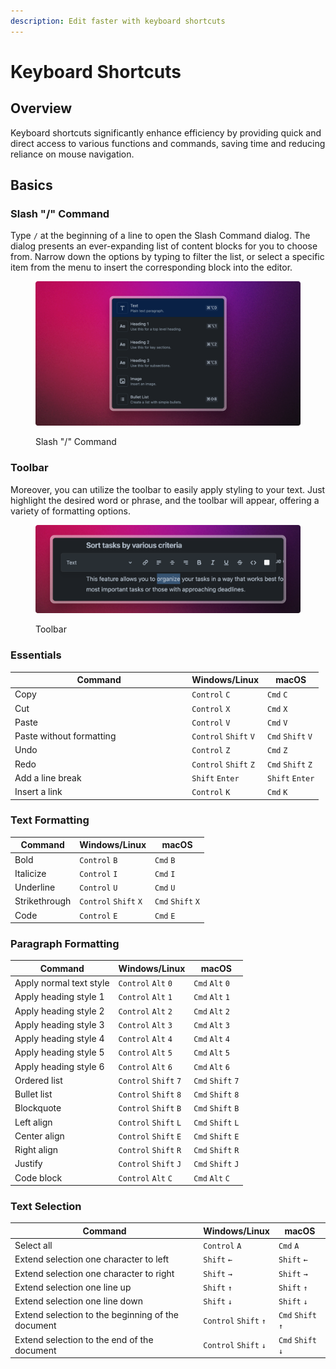 ```yaml
---
description: Edit faster with keyboard shortcuts
---
```


# Keyboard Shortcuts

## Overview

Keyboard shortcuts significantly enhance efficiency by providing quick and direct access to various functions and commands, saving time and reducing reliance on mouse navigation.

## Basics

### Slash "/" Command

Type `/` at the beginning of a line to open the Slash Command dialog. The dialog presents an ever-expanding list of content blocks for you to choose from. Narrow down the options by typing to filter the list, or select a specific item from the menu to insert the corresponding block into the editor.

<figure><img src="../../../.gitbook/assets/Slash Dialog.png" alt=""><figcaption><p>Slash "/" Command</p></figcaption></figure>

### Toolbar

Moreover, you can utilize the toolbar to easily apply styling to your text. Just highlight the desired word or phrase, and the toolbar will appear, offering a variety of formatting options.

<figure><img src="../../../.gitbook/assets/Toolbar.png" alt=""><figcaption><p>Toolbar</p></figcaption></figure>

### Essentials

<table><thead><tr><th width="269.3333333333333">Command</th><th>Windows/Linux</th><th>macOS</th></tr></thead><tbody><tr><td>Copy</td><td><code>Control</code> <code>C</code></td><td><code>Cmd</code> <code>C</code></td></tr><tr><td>Cut</td><td><code>Control</code> <code>X</code></td><td><code>Cmd</code> <code>X</code></td></tr><tr><td>Paste</td><td><code>Control</code> <code>V</code></td><td><code>Cmd</code> <code>V</code></td></tr><tr><td>Paste without formatting</td><td><code>Control</code> <code>Shift</code> <code>V</code></td><td><code>Cmd</code> <code>Shift</code> <code>V</code></td></tr><tr><td>Undo</td><td><code>Control</code> <code>Z</code></td><td><code>Cmd</code> <code>Z</code></td></tr><tr><td>Redo</td><td><code>Control</code> <code>Shift</code> <code>Z</code></td><td><code>Cmd</code> <code>Shift</code> <code>Z</code></td></tr><tr><td>Add a line break</td><td><code>Shift</code> <code>Enter</code></td><td><code>Shift</code> <code>Enter</code></td></tr><tr><td>Insert a link</td><td><code>Control</code> <code>K</code></td><td><code>Cmd</code> <code>K</code></td></tr></tbody></table>

### Text Formatting

| Command       | Windows/Linux         | macOS             |
| ------------- | --------------------- | ----------------- |
| Bold          | `Control` `B`         | `Cmd` `B`         |
| Italicize     | `Control` `I`         | `Cmd` `I`         |
| Underline     | `Control` `U`         | `Cmd` `U`         |
| Strikethrough | `Control` `Shift` `X` | `Cmd` `Shift` `X` |
| Code          | `Control` `E`         | `Cmd` `E`         |

### Paragraph Formatting

| Command                 | Windows/Linux         | macOS             |
| ----------------------- | --------------------- | ----------------- |
| Apply normal text style | `Control` `Alt` `0`   | `Cmd` `Alt` `0`   |
| Apply heading style 1   | `Control` `Alt` `1`   | `Cmd` `Alt` `1`   |
| Apply heading style 2   | `Control` `Alt` `2`   | `Cmd` `Alt` `2`   |
| Apply heading style 3   | `Control` `Alt` `3`   | `Cmd` `Alt` `3`   |
| Apply heading style 4   | `Control` `Alt` `4`   | `Cmd` `Alt` `4`   |
| Apply heading style 5   | `Control` `Alt` `5`   | `Cmd` `Alt` `5`   |
| Apply heading style 6   | `Control` `Alt` `6`   | `Cmd` `Alt` `6`   |
| Ordered list            | `Control` `Shift` `7` | `Cmd` `Shift` `7` |
| Bullet list             | `Control` `Shift` `8` | `Cmd` `Shift` `8` |
| Blockquote              | `Control` `Shift` `B` | `Cmd` `Shift` `B` |
| Left align              | `Control` `Shift` `L` | `Cmd` `Shift` `L` |
| Center align            | `Control` `Shift` `E` | `Cmd` `Shift` `E` |
| Right align             | `Control` `Shift` `R` | `Cmd` `Shift` `R` |
| Justify                 | `Control` `Shift` `J` | `Cmd` `Shift` `J` |
| Code block              | `Control` `Alt` `C`   | `Cmd` `Alt` `C`   |

### Text Selection

| Command                                           | Windows/Linux         | macOS             |
| ------------------------------------------------- | --------------------- | ----------------- |
| Select all                                        | `Control` `A`         | `Cmd` `A`         |
| Extend selection one character to left            | `Shift` `←`           | `Shift` `←`       |
| Extend selection one character to right           | `Shift` `→`           | `Shift` `→`       |
| Extend selection one line up                      | `Shift` `↑`           | `Shift` `↑`       |
| Extend selection one line down                    | `Shift` `↓`           | `Shift` `↓`       |
| Extend selection to the beginning of the document | `Control` `Shift` `↑` | `Cmd` `Shift` `↑` |
| Extend selection to the end of the document       | `Control` `Shift` `↓` | `Cmd` `Shift` `↓` |
